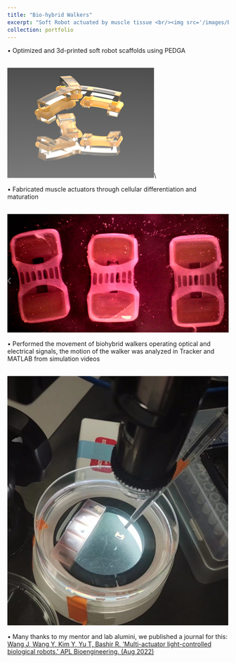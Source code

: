 ```yaml
---
title: "Bio-hybrid Walkers"
excerpt: "Soft Robot actuated by muscle tissue <br/><img src='/images/BiohybridWalkers1.png'>"
collection: portfolio
---
```


• Optimized and 3d-printed soft robot scaffolds using PEDGA

<br/><img src='/images/BiohybridWalkers2.png'>\

• Fabricated muscle actuators through cellular differentiation and maturation

<br/><img src='/images/BiohybridWalkers1.png'>

• Performed the movement of biohybrid walkers operating optical and electrical signals, the motion of the walker
was analyzed in Tracker and MATLAB from simulation videos

<br/><img src='/images/BiohybridWalkers3.png'>

• Many thanks to my mentor and lab alumini, we published a journal for this: [Wang J, Wang Y, Kim Y, Yu T, Bashir R. 'Multi-actuator light-controlled biological robots.' APL Bioengineering. (Aug 2022)](https://pubs.aip.org/aip/apb/article/6/3/036103/2820419)

